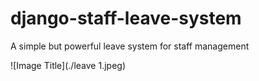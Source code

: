 # django-staff-leave-system
A simple but powerful leave system for staff management

![Image Title](./leave 1.jpeg)
